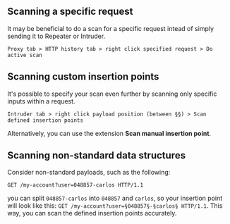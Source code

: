 ## Scanning a specific request

It may be beneficial to do a scan for a specific request intead of simply sending it to Repeater or Intruder.

`Proxy tab > HTTP history tab > right click specified request > Do active scan`

## Scanning custom insertion points

It's possible to specify your scan even further by scanning only specific inputs within a request.

`Intruder tab > right click payload position (between §§) > Scan defined insertion points`

Alternatively, you can use the extension **Scan manual insertion point**.

## Scanning non-standard data structures

Consider non-standard payloads, such as the following:

```http
GET /my-account?user=048857-carlos HTTP/1.1
```

you can split `048857-carlos` into `048857` and `carlos`, so your insertion point will look like this: `GET /my-account?user=§048857§-§carlos§ HTTP/1.1`. This way, you can scan the defined insertion points accurately.